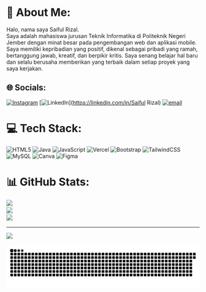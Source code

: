 # 💫 About Me:
Halo, nama saya Saiful Rizal.<br>Saya adalah mahasiswa jurusan Teknik Informatika di Politeknik Negeri Jember dengan minat besar pada pengembangan web dan aplikasi mobile. Saya memiliki kepribadian yang positif, dikenal sebagai pribadi yang ramah, bertanggung jawab, kreatif, dan berpikir kritis. Saya senang belajar hal baru dan selalu berusaha memberikan yang terbaik dalam setiap proyek yang saya kerjakan.


## 🌐 Socials:
[![Instagram](https://img.shields.io/badge/Instagram-%23E4405F.svg?logo=Instagram&logoColor=white)](https://instagram.com/hai_saifulrizal) [![LinkedIn](https://img.shields.io/badge/LinkedIn-%230077B5.svg?logo=linkedin&logoColor=white)](https://linkedin.com/in/Saiful Rizal) [![email](https://img.shields.io/badge/Email-D14836?logo=gmail&logoColor=white)](mailto:syaifulrizal230206@gmail.com) 

# 💻 Tech Stack:
![HTML5](https://img.shields.io/badge/html5-%23E34F26.svg?style=flat&logo=html5&logoColor=white) ![Java](https://img.shields.io/badge/java-%23ED8B00.svg?style=flat&logo=openjdk&logoColor=white) ![JavaScript](https://img.shields.io/badge/javascript-%23323330.svg?style=flat&logo=javascript&logoColor=%23F7DF1E) ![Vercel](https://img.shields.io/badge/vercel-%23000000.svg?style=flat&logo=vercel&logoColor=white) ![Bootstrap](https://img.shields.io/badge/bootstrap-%238511FA.svg?style=flat&logo=bootstrap&logoColor=white) ![TailwindCSS](https://img.shields.io/badge/tailwindcss-%2338B2AC.svg?style=flat&logo=tailwind-css&logoColor=white) ![MySQL](https://img.shields.io/badge/mysql-4479A1.svg?style=flat&logo=mysql&logoColor=white) ![Canva](https://img.shields.io/badge/Canva-%2300C4CC.svg?style=flat&logo=Canva&logoColor=white) ![Figma](https://img.shields.io/badge/figma-%23F24E1E.svg?style=flat&logo=figma&logoColor=white)
# 📊 GitHub Stats:
![](https://github-readme-stats.vercel.app/api?username=Hai-Saiful-Rizal&theme=dark&hide_border=false&include_all_commits=true&count_private=false)<br/>
![](https://nirzak-streak-stats.vercel.app/?user=Hai-Saiful-Rizal&theme=dark&hide_border=false)<br/>
![](https://github-readme-stats.vercel.app/api/top-langs/?username=Hai-Saiful-Rizal&theme=dark&hide_border=false&include_all_commits=true&count_private=false&layout=compact)

---
[![](https://visitcount.itsvg.in/api?id=Hai-Saiful-Rizal&icon=0&color=0)](https://visitcount.itsvg.in)

<!-- Proudly created with GPRM ( https://gprm.itsvg.in ) -->
![snake gif](https://github.com/Hai-Saiful-Rizal/Hai-Saiful-Rizal/blob/output/github-snake-dark.svg)
